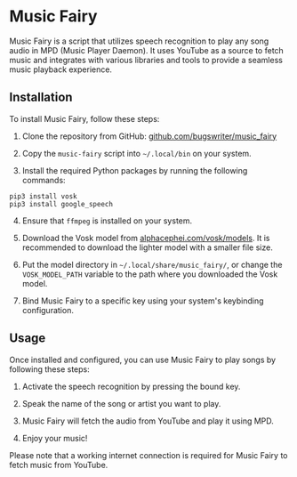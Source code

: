 # Music Fairy

Music Fairy is a script that utilizes speech recognition to play any song audio in MPD (Music Player Daemon). It uses YouTube as a source to fetch music and integrates with various libraries and tools to provide a seamless music playback experience.

## Installation

To install Music Fairy, follow these steps:

1. Clone the repository from GitHub: [github.com/bugswriter/music_fairy](https://github.com/bugswriter/music_fairy)

2. Copy the `music-fairy` script into `~/.local/bin` on your system.

3. Install the required Python packages by running the following commands:

```
pip3 install vosk
pip3 install google_speech
```

4. Ensure that `ffmpeg` is installed on your system.

5. Download the Vosk model from [alphacephei.com/vosk/models](https://alphacephei.com/vosk/models). It is recommended to download the lighter model with a smaller file size.

6. Put the model directory in `~/.local/share/music_fairy/`, or change the `VOSK_MODEL_PATH` variable to the path where you downloaded the Vosk model.

7. Bind Music Fairy to a specific key using your system's keybinding configuration.

## Usage

Once installed and configured, you can use Music Fairy to play songs by following these steps:

1. Activate the speech recognition by pressing the bound key.

2. Speak the name of the song or artist you want to play.

3. Music Fairy will fetch the audio from YouTube and play it using MPD.

4. Enjoy your music!

Please note that a working internet connection is required for Music Fairy to fetch music from YouTube.
